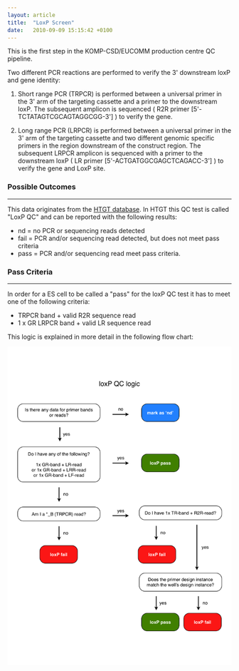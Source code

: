 ```yaml
---
layout: article
title:  "LoxP Screen"
date:   2010-09-09 15:15:42 +0100
---
```


This is the first step in the KOMP-CSD/EUCOMM production centre QC pipeline.

Two different PCR reactions are performed to verify the 3' downstream loxP and gene identity:

1. Short range PCR (TRPCR) is performed between a universal primer in the 3' arm of the targeting cassette and a primer to the downstream loxP.  The subsequent amplicon is sequenced ( R2R primer [5'-TCTATAGTCGCAGTAGGCGG-3'] ) to verify the gene.

2. Long range PCR (LRPCR) is performed between a universal primer in the 3' arm of the targeting cassette and two different genomic specific primers in the region downstream of the construct region.  The subsequent LRPCR amplicon is sequenced with a primer to the downstream loxP ( LR primer [5'-ACTGATGGCGAGCTCAGACC-3'] ) to verify the gene and LoxP site.

### Possible Outcomes
---
This data originates from the [HTGT database][htgt]. In HTGT this QC test is called "LoxP QC" and can be reported with the following results:

* nd = no PCR or sequencing reads detected
* fail = PCR and/or sequencing read detected, but does not meet pass criteria
* pass = PCR and/or sequencing read meet pass criteria.

### Pass Criteria
---
In order for a ES cell to be called a "pass" for the loxP QC test it has to meet one of the following criteria:

* TRPCR band + valid R2R sequence read
* 1 x GR LRPCR band + valid LR sequence read

This logic is explained in more detail in the following flow chart:

![alt text][image-loxp-QC-pass-fail-logic]

[htgt]: http://www.sanger.ac.uk/htgt/htgt2/welcome
[image-loxp-QC-pass-fail-logic]: /images/LoxP_QC_pass_fail_logic.png "LoxP QC logic"